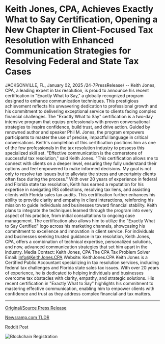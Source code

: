 # Keith Jones, CPA, Achieves Exactly What to Say Certification, Opening a New Chapter in Client-Focused Tax Resolution with Enhanced Communication Strategies for Resolving Federal and State Tax Cases

JACKSONVILLE, FL, January 02, 2025 /24-7PressRelease/ -- Keith Jones, CPA, a leading expert in tax resolution, is proud to announce his recent certification in "Exactly What to Say," a globally recognized program designed to enhance communication techniques. This prestigious achievement reflects his unwavering dedication to professional growth and his commitment to delivering exceptional service to clients facing complex financial challenges.  The "Exactly What to Say" certification is a two-day intensive program that equips professionals with proven conversational strategies to inspire confidence, build trust, and drive action. Guided by renowned author and speaker Phil M. Jones, the program empowers participants to master the use of precise, impactful language in critical conversations. Keith's completion of this certification positions him as one of the few professionals in the tax resolution industry to possess this specialized skill set.  "Effective communication is the cornerstone of successful tax resolution," said Keith Jones. "This certification allows me to connect with clients on a deeper level, ensuring they fully understand their options and feel empowered to make informed decisions. My goal is not only to resolve tax issues but to alleviate the stress and uncertainty clients often face during the process."  With over 20 years of experience in federal and Florida state tax resolution, Keith has earned a reputation for his expertise in navigating IRS collections, resolving tax liens, and assisting clients with Florida sales tax audits. This certification further enhances his ability to provide clarity and empathy in client interactions, reinforcing his mission to guide individuals and businesses toward financial stability.  Keith plans to integrate the techniques learned through the program into every aspect of his practice, from initial consultations to ongoing case management. The certification also allows him to utilize the "Exactly What to Say Certified" logo across his marketing channels, showcasing his commitment to excellence and innovation in client service.  For individuals and businesses seeking trusted guidance in tax resolution, Keith Jones, CPA, offers a combination of technical expertise, personalized solutions, and now, advanced communication strategies that set him apart in the industry.  Media Contact:  Keith Jones, CPA The CPA Tax Problem Solver Email: Info@KeithJones.CPA Website: KeithJones.CPA  Keith Jones is a Certified Public Accountant specializing in tax resolution services, including federal tax challenges and Florida state sales tax issues. With over 20 years of experience, he is dedicated to helping individuals and businesses overcome tax obstacles with clarity, empathy, and strategic solutions. His recent certification in "Exactly What to Say" highlights his commitment to mastering effective communication, enabling him to empower clients with confidence and trust as they address complex financial and tax matters. 

---

[Original/Source Press Release](https://www.24-7pressrelease.com/press-release/517425/keith-jones-cpa-achieves-exactly-what-to-say-certification-opening-a-new-chapter-in-client-focused-tax-resolution-with-enhanced-communication-strategies-for-resolving-federal-and-state-tax-cases)
                    

[Newsramp.com TLDR](https://newsramp.com/curated-news/tax-resolution-expert-keith-jones-enhances-communication-skills-with-exactly-what-to-say-certification/95e62ad63123bea8511097ec46403a54) 

 



[Reddit Post](https://www.reddit.com/r/Business_NewsRamp/comments/1hrp0z1/tax_resolution_expert_keith_jones_enhances/) 



![Blockchain Registration](https://cdn.newsramp.app/24-7PressRelease/qrcode/251/2/blurY6zn.webp)